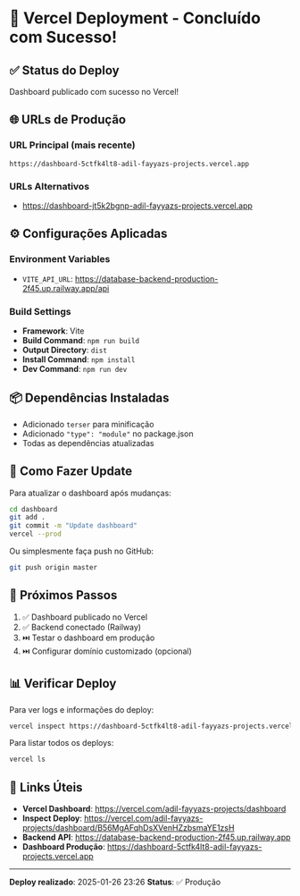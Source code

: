 # 🚀 Vercel Deployment - Concluído com Sucesso!

## ✅ Status do Deploy

Dashboard publicado com sucesso no Vercel!

## 🌐 URLs de Produção

### URL Principal (mais recente)
```
https://dashboard-5ctfk4lt8-adil-fayyazs-projects.vercel.app
```

### URLs Alternativos
- https://dashboard-jt5k2bgnp-adil-fayyazs-projects.vercel.app

## ⚙️ Configurações Aplicadas

### Environment Variables
- `VITE_API_URL`: https://database-backend-production-2f45.up.railway.app/api

### Build Settings
- **Framework**: Vite
- **Build Command**: `npm run build`
- **Output Directory**: `dist`
- **Install Command**: `npm install`
- **Dev Command**: `npm run dev`

## 📦 Dependências Instaladas
- Adicionado `terser` para minificação
- Adicionado `"type": "module"` no package.json
- Todas as dependências atualizadas

## 🔄 Como Fazer Update

Para atualizar o dashboard após mudanças:
```bash
cd dashboard
git add .
git commit -m "Update dashboard"
vercel --prod
```

Ou simplesmente faça push no GitHub:
```bash
git push origin master
```

## 🎯 Próximos Passos

1. ✅ Dashboard publicado no Vercel
2. ✅ Backend conectado (Railway)
3. ⏭️ Testar o dashboard em produção
4. ⏭️ Configurar domínio customizado (opcional)

## 📊 Verificar Deploy

Para ver logs e informações do deploy:
```bash
vercel inspect https://dashboard-5ctfk4lt8-adil-fayyazs-projects.vercel.app --logs
```

Para listar todos os deploys:
```bash
vercel ls
```

## 🔗 Links Úteis

- **Vercel Dashboard**: https://vercel.com/adil-fayyazs-projects/dashboard
- **Inspect Deploy**: https://vercel.com/adil-fayyazs-projects/dashboard/B56MgAFqhDsXVenHZzbsmaYE1zsH
- **Backend API**: https://database-backend-production-2f45.up.railway.app
- **Dashboard Produção**: https://dashboard-5ctfk4lt8-adil-fayyazs-projects.vercel.app

---

**Deploy realizado**: 2025-01-26 23:26
**Status**: ✅ Produção

